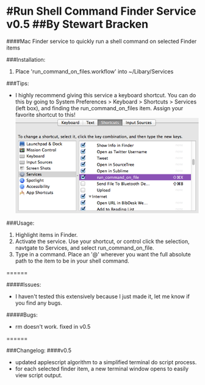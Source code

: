 #Run Shell Command Finder Service v0.5
##By Stewart Bracken
===
####Mac Finder service to quickly run a shell command on selected Finder items

###Installation:
1. Place 'run_command_on_files.workflow' into ~/Libary/Services

###Tips:
* I highly recommend giving this service a keyboard shortcut. You can do this by going to System Preferences > Keyboard > Shortcuts > Services (left box), and finding the run_command_on_files item. Assign your favorite shortcut to this!
![ScreenShot](screenshot.png)


###Usage:
1. Highlight items in Finder.
2. Activate the service. Use your shortcut, or control click the selection, navtgate to Services, and select run_command_on_file.
3. Type in a command. Place an '@' wherever you want the full absolute path to the item to be in your shell command.

======

#####Issues:
* I haven't tested this extensively because I just made it, let me know if you find any bugs.

#####Bugs:
* rm doesn't work. fixed in v0.5

======

###Changelog:
####v0.5
* updated applescript algorithm to a simplified terminal do script process.
* for each selected finder item, a new terminal window opens to easily view script output.
